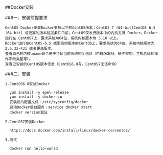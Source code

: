 ##Docker安装

###一、安装前提要求

    CentOS Docker安装Docker支持以下的CentOS版本：CentOS 7 (64-bit)CentOS 6.5 (64-bit) 或更高的版本前提条件目前，CentOS仅发行版本中的内核支持 Docker。Docker运行在 CentOS7上，要求系统为64位、系统内核版本为 3.10 以上。
    Docker运行在CentOS-6.5 或更高的版本的CentOS上，要求系统为64位、系统内核版本为 2.6.32-431 或者更高版本。 
    查看自己的内核uname命令用于打印当前系统相关信息（内核版本号、硬件架构、主机名称和操作系统类型等）。 
    查看已安装的CentOS版本信息（CentOS6.8有，CentOS7无该命令）             
    
###二、安装

    1.CentOS6.8安装Docker
    
      yum install -y epel-release
      yum install -y docker-io
      安装后的配置文件：/etc/sysconfig/docker
      启动Docker后台服务：service docker start
      docker version验证
      
    2.CentOS7安装Docker
    
      https://docs.docker.com/install/linux/docker-ce/centos/
      
    3.测试
    
      docker run hello-world
    
